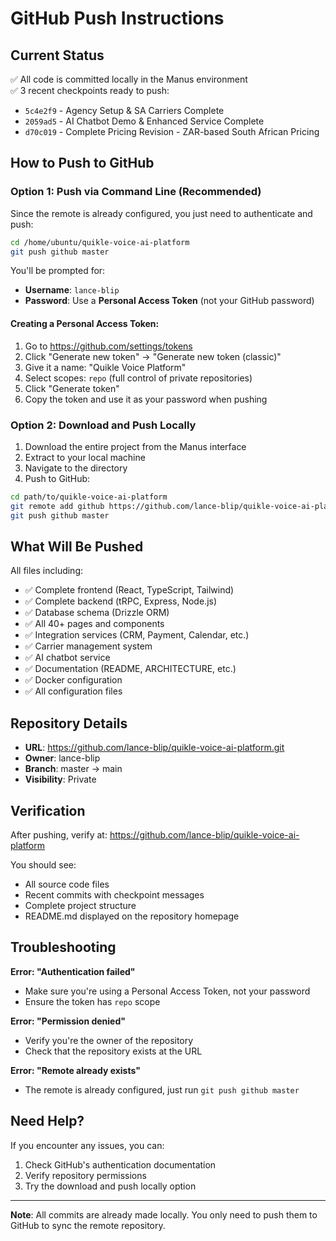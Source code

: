 # GitHub Push Instructions

## Current Status
✅ All code is committed locally in the Manus environment  
✅ 3 recent checkpoints ready to push:
- `5c4e2f9` - Agency Setup & SA Carriers Complete
- `2059ad5` - AI Chatbot Demo & Enhanced Service Complete  
- `d70c019` - Complete Pricing Revision - ZAR-based South African Pricing

## How to Push to GitHub

### Option 1: Push via Command Line (Recommended)

Since the remote is already configured, you just need to authenticate and push:

```bash
cd /home/ubuntu/quikle-voice-ai-platform
git push github master
```

You'll be prompted for:
- **Username**: `lance-blip`
- **Password**: Use a **Personal Access Token** (not your GitHub password)

#### Creating a Personal Access Token:
1. Go to https://github.com/settings/tokens
2. Click "Generate new token" → "Generate new token (classic)"
3. Give it a name: "Quikle Voice Platform"
4. Select scopes: `repo` (full control of private repositories)
5. Click "Generate token"
6. Copy the token and use it as your password when pushing

### Option 2: Download and Push Locally

1. Download the entire project from the Manus interface
2. Extract to your local machine
3. Navigate to the directory
4. Push to GitHub:

```bash
cd path/to/quikle-voice-ai-platform
git remote add github https://github.com/lance-blip/quikle-voice-ai-platform.git
git push github master
```

## What Will Be Pushed

All files including:
- ✅ Complete frontend (React, TypeScript, Tailwind)
- ✅ Complete backend (tRPC, Express, Node.js)
- ✅ Database schema (Drizzle ORM)
- ✅ All 40+ pages and components
- ✅ Integration services (CRM, Payment, Calendar, etc.)
- ✅ Carrier management system
- ✅ AI chatbot service
- ✅ Documentation (README, ARCHITECTURE, etc.)
- ✅ Docker configuration
- ✅ All configuration files

## Repository Details
- **URL**: https://github.com/lance-blip/quikle-voice-ai-platform.git
- **Owner**: lance-blip
- **Branch**: master → main
- **Visibility**: Private

## Verification

After pushing, verify at:
https://github.com/lance-blip/quikle-voice-ai-platform

You should see:
- All source code files
- Recent commits with checkpoint messages
- Complete project structure
- README.md displayed on the repository homepage

## Troubleshooting

**Error: "Authentication failed"**
- Make sure you're using a Personal Access Token, not your password
- Ensure the token has `repo` scope

**Error: "Permission denied"**
- Verify you're the owner of the repository
- Check that the repository exists at the URL

**Error: "Remote already exists"**
- The remote is already configured, just run `git push github master`

## Need Help?

If you encounter any issues, you can:
1. Check GitHub's authentication documentation
2. Verify repository permissions
3. Try the download and push locally option

---

**Note**: All commits are already made locally. You only need to push them to GitHub to sync the remote repository.

